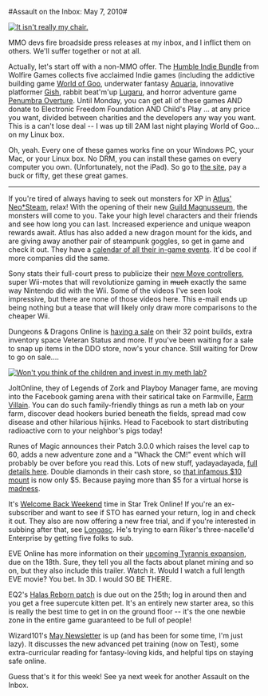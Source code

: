 #Assault on the Inbox: May 7, 2010#

[![](http://westkarana.com/wp-content/uploads/2010/05/stochair.jpg "It isn't really my chair.")](http://westkarana.com/wp-content/uploads/2010/05/stochair.jpg)

MMO devs fire broadside press releases at my inbox, and I inflict them on others. We'll suffer together or not at all.

Actually, let's start off with a non-MMO offer. The [Humble Indie Bundle](http://www.wolfire.com/humble) from Wolfire Games collects five acclaimed Indie games (including the addictive building game [World of Goo](http://2dboy.com/games.php), underwater fantasy [Aquaria](http://www.bit-blot.com/aquaria/), innovative platformer [Gish](http://www.crypticsea.com/gish/), rabbit beat'm'up [Lugaru](http://www.wolfire.com/lugaru), and horror adventure game [Penumbra Overture](http://www.wolfire.com/lugaru). Until Monday, you can get all of these games AND donate to Electronic Freedom Foundation AND Child's Play ... at any price you want, divided between charities and the developers any way you want. This is a can't lose deal -- I was up till 2AM last night playing World of Goo... on my Linux box.

Oh, yeah. Every one of these games works fine on your Windows PC, your Mac, or your Linux box. No DRM, you can install these games on every computer you own. (Unfortunately, not the iPad). So go to [the site](http://www.wolfire.com/humble), pay a buck or fifty, get these great games.



---



If you're tired of always having to seek out monsters for XP in [Atlus' Neo*Steam](http://neosteam.atlusonline.com/), relax! With the opening of their new [Guild Magnusseum](http://neosteam.atlusonline.com/guide-magnasseum.aspx), the monsters will come to you. Take your high level characters and their friends and see how long you can last. Increased experience and unique weapon rewards await. Atlus has also added a new dragon mount for the kids, and are giving away another pair of steampunk goggles, so get in game and check it out. They have a [calendar of all their in-game events](http://www.atlusonline.com/forums/index.php?app=calendar). It'd be cool if more companies did the same.

Sony stats their full-court press to publicize their [new Move controllers](http://us.playstation.com/ps3/playstation-move/index.htm), super Wii-motes that will revolutionize gaming in ~~much~~ exactly the same way Nintendo did with the Wii. Some of the videos I've seen look impressive, but there are none of those videos here. This e-mail ends up being nothing but a tease that will likely only draw more comparisons to the cheaper Wii.

Dungeons & Dragons Online is [having a sale](http://echo4.bluehornet.com/hostedemail/email.htm?h=32b4c0c7ef0fbb0447a817023f5d856a&CID=9085209377&ch=1330C479A9E9791716B031E1CA0E5E69) on their 32 point builds, extra inventory space Veteran Status and more. If you've been waiting for a sale to snap up items in the DDO store, now's your chance. Still waiting for Drow to go on sale....

[![](http://westkarana.com/wp-content/uploads/2010/05/Fullscreen-capture-582010-81325-AM.jpg "Won't you think of the children and invest in my meth lab?")](http://www.facebook.com/#!/apps/application.php?id=107363772621957)

JoltOnline, they of Legends of Zork and Playboy Manager fame, are moving into the Facebook gaming arena with their satirical take on Farmville, [Farm Villain](http://joltonlinegaming.createsend4.com/T/ViewEmail/r/4C6C51532AA17DDA/F67DBD78D5336805F6A1C87C670A6B9F). You can do such family-friendly things as run a meth lab on your farm, discover dead hookers buried beneath the fields, spread mad cow disease and other hilarious hijinks. Head to Facebook to start distributing radioactive corn to your neighbor's pigs today!

Runes of Magic announces their Patch 3.0.0 which raises the level cap to 60, adds a new adventure zone and a "Whack the CM!" event which will probably be over before you read this. Lots of new stuff, yadayadayada, [full details here](http://news.frogster-online.com/ov?mailing=1UQ1AB0-19PIY3S&m2u=AJP6S4H-1UQ1AB0-2BE8OC). Double diamonds in their cash store, so [that infamous $10 mount](http://commonsensegamer.com/?p=1387) is now only $5. Because paying more than $5 for a virtual horse is [madness](http://commonsensegamer.com/?p=1757).

It's [Welcome Back Weekend](http://www.startrekonline.com/promotions?utm_source=Cryptic+News&utm_campaign=9e284d0ba9-STO_May_Promotions&utm_medium=email) time in Star Trek Online! If you're an ex-subscriber and want to see if STO has earned your return, log in and check it out. They also are now offering a new free trial, and if you're interested in subbing after that, see [Longasc](http://twitter.com/Longasc). He's trying to earn Riker's three-nacelle'd Enterprise by getting five folks to sub.

EVE Online has more information on their [upcoming Tyrannis expansion](http://www.eveonline.com/community/newsletters/tyrannis.html?sp_rid=&sp_mid=), due on the 18th. Sure, they tell you all the facts about planet mining and so on, but they also include this trailer. Watch it. Would I watch a full length EVE movie? You bet. In 3D. I would SO BE THERE.



EQ2's [Halas Reborn patch](http://eq2players.station.sony.com/gameinfo/updates) is due out on the 25th; log in around then and you get a free supercute kitten pet. It's an entirely new starter area, so this is really the best time to get in on the ground floor -- it's the one newbie zone in the entire game guaranteed to be full of people!

Wizard101's [May Newsletter](https://www.wizard101.com/game/community/newsletter/may2010) is up (and has been for some time, I'm just lazy). It discusses the new advanced pet training (now on Test), some extra-curricular reading for fantasy-loving kids, and helpful tips on staying safe online.

Guess that's it for this week! See ya next week for another Assault on the Inbox.
